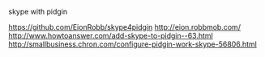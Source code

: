 
<!--
-->

skype with pidgin

https://github.com/EionRobb/skype4pidgin
http://eion.robbmob.com/
http://www.howtoanswer.com/add-skype-to-pidgin--63.html
http://smallbusiness.chron.com/configure-pidgin-work-skype-56806.html

<!-- vim: set autoindent expandtab sw=4 syntax=markdown: -->
